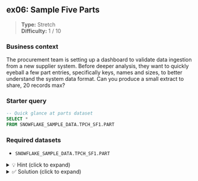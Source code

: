 ## ex06: Sample Five Parts

> **Type:** Stretch  
> **Difficulty:** 1 / 10

### Business context
The procurement team is setting up a dashboard to validate data ingestion from a new supplier system. Before deeper analysis, they want to quickly eyeball a few part entries, specifically keys, names and sizes, to better understand the system data format. Can you produce a small extract to share, 20 records max?

### Starter query
```sql
-- Quick glance at parts dataset
SELECT *
FROM SNOWFLAKE_SAMPLE_DATA.TPCH_SF1.PART
```

### Required datasets

* `SNOWFLAKE_SAMPLE_DATA.TPCH_SF1.PART`

<details>
<summary>💡 Hint (click to expand)</summary>

#### How to think about it

This is a very simple inspection task. You don't need to filter, sort, or join anything. Just display any 5 rows to confirm the dataset is present and readable. `LIMIT` helps you cap the number of records returned—ideal for sanity checks or previews.

#### Helpful SQL concepts

`LIMIT`

```sql
SELECT column1, column2 FROM table_name LIMIT 20;
```

</details>

<details>
<summary>✅ Solution (click to expand)</summary>

#### Working query

```sql
SELECT
    P_PARTKEY,
    P_NAME,
    P_SIZE
FROM SNOWFLAKE_SAMPLE_DATA.TPCH_SF1.PART
LIMIT 20;
```

#### Why this works

This query retrieves just 20 arbitrary rows from the `PART` table, using the `LIMIT` clause to control output size. No `ORDER BY` is specified, so the rows returned may vary between executions depending on Snowflake's internal storage.

#### Business answer

The part dataset loads correctly and contains entries such as part keys, names, and sizes—ready for further use.

#### Take-aways

* Use `LIMIT` to quickly preview data during exploratory work.
* Omitting `ORDER BY` means results are non-deterministic—fine for sampling, but not for analysis.
* Small previews are efficient and reduce unnecessary compute and scrolling when validating data presence and format.

</details>
